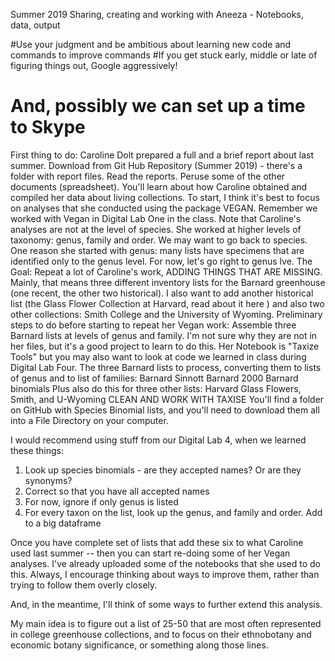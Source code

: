 Summer 2019
Sharing, creating and working with Aneeza - Notebooks, data, output


#Use your judgment and be ambitious about learning new code and commands to improve commands
#If you get stuck early, middle or late of figuring things out, Google aggressively!
# And, possibly we can set up a time to Skype

First thing to do: Caroline Dolt prepared a full and a brief report about last summer. 
Download from Git Hub Repository (Summer 2019) - there's a folder with report files.
Read the reports. Peruse some of the other documents (spreadsheet). 
You'll learn about how Caroline obtained and compiled her data about living collections. To start, I think it's best to focus on analyses that she conducted using the package VEGAN. Remember we worked with Vegan in Digital Lab One in the class. 
Note that Caroline's analyses are not at the level of species. She worked at higher levels of taxonomy: genus, family and order. We may want to go back to species. One reason she started with genus: many lists have specimens that are identified only to the genus level. For now, let's go right to genus lve. 
The Goal: Repeat a lot of Caroline's work, ADDING THINGS THAT ARE MISSING. Mainly, that means three different inventory lists for the Barnard greenhouse (one recent, the other two historical). I also want to add another historical list (the Glass Flower Collection at Harvard, read about it here ) and also two other collections: Smith College and the University of Wyoming. 
Preliminary steps to do before starting to repeat her Vegan work:
Assemble three Barnard lists at levels of genus and family. I'm not sure why they are not in her files, but it's a good project to learn to do this. 
Her Notebook is "Taxize Tools" but you may also want to look at code we learned in class during Digital Lab Four. 
The three Barnard lists to process, converting them to lists of genus and to list of families: 
Barnard Sinnott
Barnard 2000
Barnard binomials
Plus also do this for three other lists: Harvard Glass Flowers, Smith, and U-Wyoming
CLEAN AND WORK WITH TAXISE 
You'll find a folder on GitHub with Species Binomial lists, and you'll need to download them all into a File Directory on your computer. 

I would recommend using stuff from our Digital Lab 4, when we learned these things:
1. Look up species binomials - are they accepted names? Or are they synonyms?
2. Correct so that you have all accepted names
3. For now, ignore if only genus is listed 
4. For every taxon on the list, look up the genus, and family and order. Add to a big dataframe



Once you have complete set of lists that add these six to what Caroline used last summer -- then you can start re-doing some of her Vegan analyses. I've already uploaded some of the notebooks that she used to do this. Always, I encourage thinking about ways to improve them, rather than trying to follow them overly closely. 

And, in the meantime, I'll think of some ways to further extend this analysis. 

My main idea is to figure out a list of 25-50 that are most often represented in college greenhouse collections, and to focus on their ethnobotany and economic botany significance, or something along those lines. 
